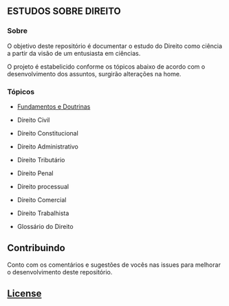 ## ESTUDOS SOBRE DIREITO


[logo]: https://www.google.com.br/url?sa=i&rct=j&q=&esrc=s&source=images&cd=&cad=rja&uact=8&ved=0ahUKEwjKzvOKo6PXAhVDTJAKHWnUCyAQjRwIBw&url=https%3A%2F%2Fwww.estudarfora.org.br%2Fmestrado-em-direito-no-exterior-dicas-essenciais-para-a-candidatura%2F&psig=AOvVaw0zZBHRihSofjDwiy11RM56&ust=1509828226214004 "Ciência do Direito"

### Sobre

O objetivo deste repositório é documentar o estudo do Direito como ciência a partir da visão de um entusiasta em ciências.

O projeto é estabelicido conforme os tópicos abaixo de acordo com o desenvolvimento dos assuntos, surgirão alterações na home.


### Tópicos

- [Fundamentos e Doutrinas](./Fundamentos&Doutrinas/readme.md)
- Direito Civil
- Direito Constitucional
- Direito Administrativo
- Direito Tributário
- Direito Penal
- Direito processual
- Direito Comercial
- Direito Trabalhista

- Glossário do Direito


## Contribuindo

Conto com os comentários e sugestões de vocês nas issues para melhorar o desenvolvimento deste repositório. 




## [License](https://github.com/weblank/Direito/blob/master/LICENSE)